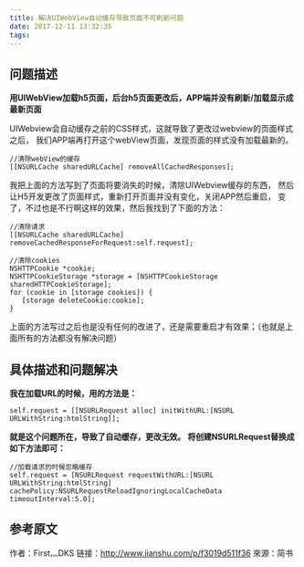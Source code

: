```yaml
---
title: 解决UIWebView自动缓存导致页面不可刷新问题
date: 2017-12-11 13:32:35
tags:
---
```

问题描述
---
**用UIWebView加载h5页面，后台h5页面更改后，APP端并没有刷新/加载显示成最新页面**


UIWebview会自动缓存之前的CSS样式，这就导致了更改过webview的页面样式之后，
我们APP端再打开这个webView页面，发现页面的样式没有加载最新的。

```
//清除webView的缓存
[[NSURLCache sharedURLCache] removeAllCachedResponses];
```
<!-- more -->

我把上面的方法写到了页面将要消失的时候，清除UIWebview缓存的东西，
然后让H5开发更改了页面样式，重新打开页面并没有变化，关闭APP然后重启，
变了，不过也是不行啊这样的效果，然后我找到了下面的方法：

```
//清除请求
[[NSURLCache sharedURLCache] removeCachedResponseForRequest:self.request];
```

```
//清除cookies
NSHTTPCookie *cookie;
NSHTTPCookieStorage *storage = [NSHTTPCookieStorage sharedHTTPCookieStorage];
for (cookie in [storage cookies]) {
   [storage deleteCookie:cookie];
}
```

上面的方法写过之后也是没有任何的改进了，还是需要重启才有效果；（也就是上面所有的方法都没有解决问题）


具体描述和问题解决
---

**我在加载URL的时候，用的方法是：**
```
self.request = [[NSURLRequest alloc] initWithURL:[NSURL URLWithString:htmlString]];
```

**就是这个问题所在，导致了自动缓存，更改无效。**
**将创建NSURLRequest替换成如下方法即可：**

```
//加载请求的时候忽略缓存
self.request = [NSURLRequest requestWithURL:[NSURL URLWithString:htmlString] cachePolicy:NSURLRequestReloadIgnoringLocalCacheData timeoutInterval:5.0];
```


参考原文
---

作者：First灬DKS
链接：http://www.jianshu.com/p/f3019d511f36
來源：简书
